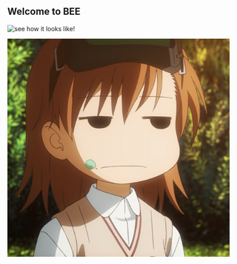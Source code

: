 ## Welcome to BEE
![see](https://feorgegeorge.github.io/BEE-JS/) how it looks like!

![Misaka-Mikoto](ava.png)
